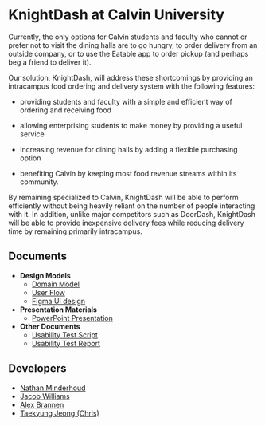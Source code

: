 # KnightDash at Calvin University

Currently, the only options for Calvin students and faculty who cannot or prefer not to visit the dining halls are to go hungry, to order delivery from an outside company, or to use the Eatable app to order pickup (and perhaps beg a friend to deliver it). 

Our solution, KnightDash, will address these shortcomings by providing an intracampus food ordering and delivery system with the following features: 

* providing students and faculty with a simple and efficient way of ordering and receiving food

* allowing enterprising students to make money by providing a useful service

* increasing revenue for dining halls by adding a flexible purchasing option

* benefiting Calvin by keeping most food revenue streams within its community.

By remaining specialized to Calvin, KnightDash will be able to perform efficiently without being heavily reliant on the number of people interacting with it. In addition, unlike major competitors such as DoorDash, KnightDash will be able to provide inexpensive delivery fees while reducing delivery time by remaining primarily intracampus. 

## Documents
* **Design Models**
    * [Domain Model](https://github.com/calvin-cs262-fall2021-teamB/Project/blob/main/design_models/KnightDash_DesignModel.png)
    * [User Flow](https://github.com/calvin-cs262-fall2021-teamB/Project/blob/main/design_models/KnightDash_User_Flow.jpg)
    * [Figma UI design](https://github.com/calvin-cs262-fall2021-teamB/Project/blob/main/design_models/figmaDesignImages.png)
* **Presentation Materials**
    * [PowerPoint Presentation](https://github.com/calvin-cs262-fall2021-teamB/Project/blob/testScript/KnightDash%20Design%20Presentation.pdf)
* **Other Documents**
    * [Usability Test Script](https://github.com/calvin-cs262-fall2021-teamB/Project/blob/testScript/knightDashUserTestScript.docx)
    * [Usability Test Report](https://github.com/calvin-cs262-fall2021-teamB/Project/blob/usability/Usability%20Test%20Report.docx)
    
## Developers                
* [Nathan Minderhoud](https://github.com/mindysport)
* [Jacob Williams](https://github.com/jacob-williams14)
* [Alex Brannen](https://github.com/amb249)
* [Taekyung Jeong (Chris)](https://github.com/ChrisJeong2383)
